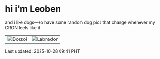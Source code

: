 # hi i'm Leoben

and i like dogs—so have some random dog pics that change whenever my CRON feels like it

|  |  |
|--------|----------|
| ![Borzoi](https://random-dog-vercel.vercel.app/api/random-borzoi?v=1761615717) | ![Labrador](https://random-dog-vercel.vercel.app/api/random-labrador?v=1761615717) |

Last updated: 2025-10-28 09:41 PHT
